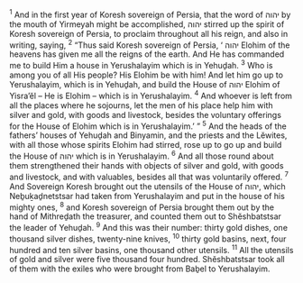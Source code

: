 <sup>1</sup> And in the first year of Koresh sovereign of Persia, that the word of יהוה by the mouth of Yirmeyah might be accomplished, יהוה stirred up the spirit of Koresh sovereign of Persia, to proclaim throughout all his reign, and also in writing, saying,
<sup>2</sup> “Thus said Koresh sovereign of Persia, ‘ יהוה Elohim of the heavens has given me all the reigns of the earth. And He has commanded me to build Him a house in Yerushalayim which is in Yehuḏah.
<sup>3</sup> Who is among you of all His people? His Elohim be with him! And let him go up to Yerushalayim, which is in Yehuḏah, and build the House of יהוה Elohim of Yisra’ĕl – He is Elohim – which is in Yerushalayim.
<sup>4</sup> And whoever is left from all the places where he sojourns, let the men of his place help him with silver and gold, with goods and livestock, besides the voluntary offerings for the House of Elohim which is in Yerushalayim.’ ”
<sup>5</sup> And the heads of the fathers’ houses of Yehuḏah and Binyamin, and the priests and the Lĕwites, with all those whose spirits Elohim had stirred, rose up to go up and build the House of יהוה which is in Yerushalayim.
<sup>6</sup> And all those round about them strengthened their hands with objects of silver and gold, with goods and livestock, and with valuables, besides all that was voluntarily offered.
<sup>7</sup> And Sovereign Koresh brought out the utensils of the House of יהוה, which Neḇuḵaḏnetstsar had taken from Yerushalayim and put in the house of his mighty ones,
<sup>8</sup> and Koresh sovereign of Persia brought them out by the hand of Mithreḏath the treasurer, and counted them out to Shĕshbatstsar the leader of Yehuḏah.
<sup>9</sup> And this was their number: thirty gold dishes, one thousand silver dishes, twenty-nine knives,
<sup>10</sup> thirty gold basins, next, four hundred and ten silver basins, one thousand other utensils.
<sup>11</sup> All the utensils of gold and silver were five thousand four hundred. Shĕshbatstsar took all of them with the exiles who were brought from Baḇel to Yerushalayim.
